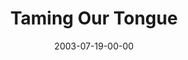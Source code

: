 ---
layout: message
category: message
series: "Letter From a Revolutionary"
title: "Taming Our Tongue"
date: 2003-07-19-00-00
message_id: 214
audio: "http://s3.amazonaws.com/crossroads-media/media/legacy/mp3/LFAR_04_07-20-03_Taming_Our_Tongue.mp3"
audio-duration: "35:33"
flag: "N"
---
